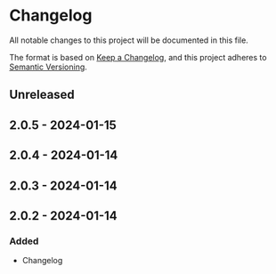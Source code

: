 # Changelog

All notable changes to this project will be documented in this file.

The format is based on [Keep a Changelog](https://keepachangelog.com/en/1.0.0/),
and this project adheres to [Semantic Versioning](https://semver.org/spec/v2.0.0.html).

## Unreleased

## 2.0.5 - 2024-01-15

## 2.0.4 - 2024-01-14

## 2.0.3 - 2024-01-14

## 2.0.2 - 2024-01-14

### Added

- Changelog
